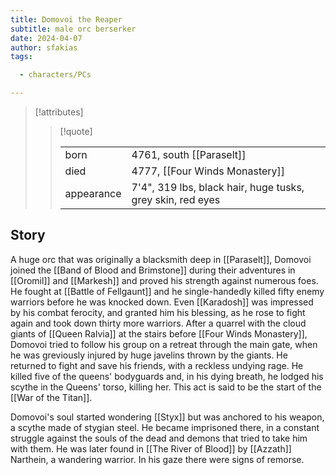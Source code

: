 ```yaml
---
title: Domovoi the Reaper
subtitle: male orc berserker
date: 2024-04-07
author: sfakias
tags:

  - characters/PCs

---
```

> [!attributes]
> 
> > [!quote]
> >
> > | | |
> > | --- | --- |
> > | born | 4761, south [[Paraselt]] |
> > | died | 4777, [[Four Winds Monastery]] |
> > | appearance | 7'4", 319 lbs, black hair, huge tusks, grey skin, red eyes |

## Story

A huge orc that was originally a blacksmith deep in [[Paraselt]], Domovoi joined the [[Band of Blood and Brimstone]] during their adventures in [[Oromil]] and [[Markesh]] and proved his strength against numerous foes. He fought at [[Battle of Fellgaunt]] and he single-handedly killed fifty enemy warriors before he was knocked down. Even [[Karadosh]] was impressed by his combat ferocity, and granted him his blessing, as he rose to fight again and took down thirty more warriors. After a quarrel with the cloud giants of [[Queen Ralvia]] at the stairs before [[Four Winds Monastery]], Domovoi tried to follow his group on a retreat through the main gate, when he was greviously injured by huge javelins thrown by the giants. He returned to fight and save his friends, with a reckless undying rage. He killed five of the queens' bodyguards and, in his dying breath, he lodged his scythe in the Queens' torso, killing her. This act is said to be the start of the [[War of the Titan]].

Domovoi's soul started wondering [[Styx]] but was anchored to his weapon, a scythe made of stygian steel. He became imprisoned there, in a constant struggle against the souls of the dead and demons that tried to take him with them. He was later found in [[The River of Blood]] by [[Azzath]] Narthein, a wandering warrior. In his gaze there were signs of remorse.